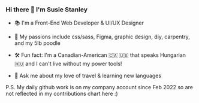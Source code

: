 ### Hi there 👋 I'm Susie Stanley

- 📚 I'm a Front-End Web Developer & UI/UX Designer

- 🐩 My passions include css/sass, Figma, graphic design, diy, carpentry, and my 5lb poodle

- 🛠 Fun fact: I'm a Canadian-American 🇨🇦 🇺🇸 that speaks Hungarian 🇭🇺 and I can't live without my power tools! 

- 🚀 Ask me about my love of travel & learning new languages

P.S. My daily github work is on my company account since Feb 2022 so are not reflected in my contributions chart here :)
